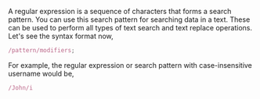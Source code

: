 
  A regular expression is a sequence of characters that forms a search pattern. You can use this search pattern for searching data in a text. These can be used to perform all types of text search and text replace operations. Let's see the syntax format now,

  ```javascript
  /pattern/modifiers;
  ```

  For example, the regular expression or search pattern with case-insensitive username would be,

  ```javascript
  /John/i
  ```
